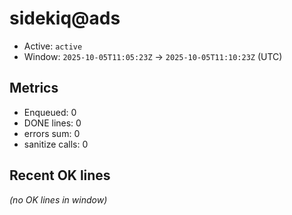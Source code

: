 # sidekiq@ads

- Active: `active`
- Window: `2025-10-05T11:05:23Z` → `2025-10-05T11:10:23Z` (UTC)

## Metrics
- Enqueued: 0
- DONE lines: 0
- errors sum: 0
- sanitize calls: 0

## Recent OK lines
_(no OK lines in window)_
